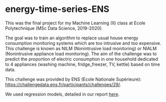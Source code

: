 # energy-time-series-ENS

This was the final project for my Machine Learning (II) class at Ecole Polytechnique (MSc Data Science, 2019-2020).

The goal was to train an algorithm to replace usual house energy consumption monitoring systems which are too intrusive and too expensive. This challenge is known as NILM (Nonintrusive load monitoring) or NIALM (Nonintrusive appliance load monitoring). The aim of the challenge was to predict the proportion of electric consumption in one household dedicated to 4 appliances (washing machine, fridge_freezer, TV, kettle) based on time data.

This challenge was provided by ENS (Ecole Nationale Supérieure): https://challengedata.ens.fr/participants/challenges/29/.

We used regression models, detailed in our report [here](Report_TommyTran_ConstantinVodé_ThomasdeMareuil.ipynb).
